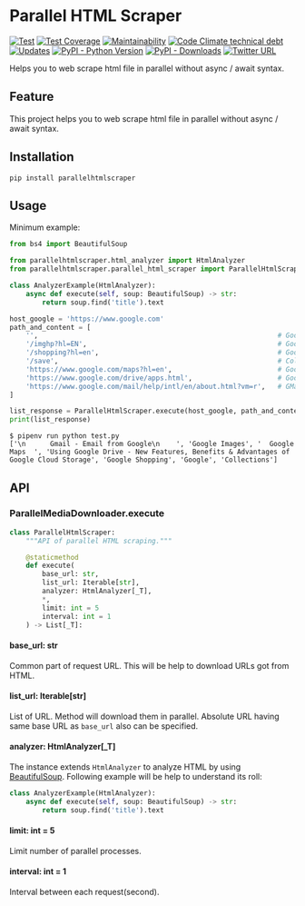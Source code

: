 # Parallel HTML Scraper

[![Test](https://github.com/yukihiko-shinoda/parallel-html-scraper/workflows/Test/badge.svg)](https://github.com/yukihiko-shinoda/parallel-html-scraper/actions?query=workflow%3ATest)
[![Test Coverage](https://api.codeclimate.com/v1/badges/5f07cb148a0770db4be4/test_coverage)](https://codeclimate.com/github/yukihiko-shinoda/parallel-html-scraper/test_coverage)
[![Maintainability](https://api.codeclimate.com/v1/badges/5f07cb148a0770db4be4/maintainability)](https://codeclimate.com/github/yukihiko-shinoda/parallel-html-scraper/maintainability)
[![Code Climate technical debt](https://img.shields.io/codeclimate/tech-debt/yukihiko-shinoda/parallel-html-scraper)](https://codeclimate.com/github/yukihiko-shinoda/parallel-html-scraper)
[![Updates](https://pyup.io/repos/github/yukihiko-shinoda/parallel-html-scraper/shield.svg)](https://pyup.io/repos/github/yukihiko-shinoda/parallel-html-scraper/)
[![PyPI - Python Version](https://img.shields.io/pypi/pyversions/parallelhtmlscraper)](https://pypi.org/project/parallelhtmlscraper/)
[![PyPI - Downloads](https://img.shields.io/pypi/dm/parallelhtmlscraper)](https://pypi.org/project/parallelhtmlscraper/)
[![Twitter URL](https://img.shields.io/twitter/url?style=social&url=https%3A%2F%2Fgithub.com%2Fyukihiko-shinoda%2Fparallel-html-scraper)](http://twitter.com/share?text=Parallel%20HTML%20Scraper&url=https://pypi.org/project/parallelhtmlscraper/&hashtags=python)

Helps you to web scrape html file in parallel without async / await syntax.

## Feature

This project helps you to web scrape html file in parallel without async / await syntax.

## Installation

```console
pip install parallelhtmlscraper
```

## Usage

Minimum example:

```python
from bs4 import BeautifulSoup

from parallelhtmlscraper.html_analyzer import HtmlAnalyzer
from parallelhtmlscraper.parallel_html_scraper import ParallelHtmlScraper

class AnalyzerExample(HtmlAnalyzer):
    async def execute(self, soup: BeautifulSoup) -> str:
        return soup.find('title').text

host_google = 'https://www.google.com'
path_and_content = [
    '',                                                           # Google Search
    '/imghp?hl=EN',                                               # Google Images
    '/shopping?hl=en',                                            # Google Shopping
    '/save',                                                      # Collection
    'https://www.google.com/maps?hl=en',                          # Google Maps
    'https://www.google.com/drive/apps.html',                     # Google drive
    'https://www.google.com/mail/help/intl/en/about.html?vm=r',   # GMail
]

list_response = ParallelHtmlScraper.execute(host_google, path_and_content, AnalyzerExample())
print(list_response)
```

```console
$ pipenv run python test.py
['\n      Gmail - Email from Google\n    ', 'Google Images', '  Google Maps  ', 'Using Google Drive - New Features, Benefits & Advantages of Google Cloud Storage', 'Google Shopping', 'Google', 'Collections']
```

## API

### ParallelMediaDownloader.execute

```python
class ParallelHtmlScraper:
    """API of parallel HTML scraping."""

    @staticmethod
    def execute(
        base_url: str,
        list_url: Iterable[str],
        analyzer: HtmlAnalyzer[_T],
        *,
        limit: int = 5
        interval: int = 1
    ) -> List[_T]:
```

#### base_url: str

Common part of request URL.
This will be help to download URLs got from HTML.

#### list_url: Iterable[str]

List of URL. Method will download them in parallel.
Absolute URL having same base URL as `base_url` also can be specified.

#### analyzer: HtmlAnalyzer[_T]

The instance extends `HtmlAnalyzer` to analyze HTML by using [BeautifulSoup](https://pypi.org/project/beautifulsoup4/).
Following example will be help to understand its roll:

```python
class AnalyzerExample(HtmlAnalyzer):
    async def execute(self, soup: BeautifulSoup) -> str:
        return soup.find('title').text
```

#### limit: int = 5

Limit number of parallel processes.

#### interval: int = 1

Interval between each request(second).
